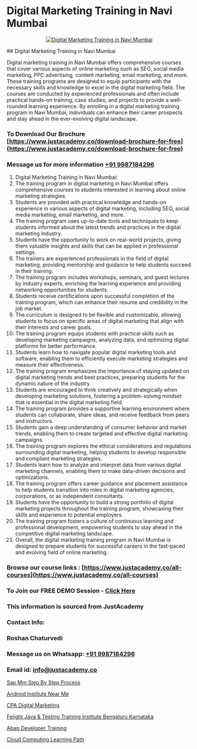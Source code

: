 # Digital Marketing Training in Navi Mumbai

<p align="center">
  <a href="https://justacademy.co/course-detail/digital-marketing">
    <img src="https://justacademy.co/storage2/course_image/1676636720_course_image.webp" alt="Digital Marketing Training in Navi Mumbai">
  </a>
</p>
## Digital Marketing Training in Navi Mumbai

Digital marketing training in Navi Mumbai offers comprehensive courses that cover various aspects of online marketing such as SEO, social media marketing, PPC advertising, content marketing, email marketing, and more. These training programs are designed to equip participants with the necessary skills and knowledge to excel in the digital marketing field. The courses are conducted by experienced professionals and often include practical hands-on training, case studies, and projects to provide a well-rounded learning experience. By enrolling in a digital marketing training program in Navi Mumbai, individuals can enhance their career prospects and stay ahead in the ever-evolving digital landscape.
### To Download Our Brochure [https://www.justacademy.co/download-brochure-for-free](https://www.justacademy.co/download-brochure-for-free)
### Message us for more information [+91 9987184296](https://api.whatsapp.com/send?phone=919987184296)
1) Digital Marketing Training in Navi Mumbai:
1) The training program in digital marketing in Navi Mumbai offers comprehensive courses to students interested in learning about online marketing strategies.
2) Students are provided with practical knowledge and hands-on experience in various aspects of digital marketing, including SEO, social media marketing, email marketing, and more.
3) The training program uses up-to-date tools and techniques to keep students informed about the latest trends and practices in the digital marketing industry.
4) Students have the opportunity to work on real-world projects, giving them valuable insights and skills that can be applied in professional settings.
5) The trainers are experienced professionals in the field of digital marketing, providing mentorship and guidance to help students succeed in their training.
6) The training program includes workshops, seminars, and guest lectures by industry experts, enriching the learning experience and providing networking opportunities for students.
7) Students receive certifications upon successful completion of the training program, which can enhance their resume and credibility in the job market.
8) The curriculum is designed to be flexible and customizable, allowing students to focus on specific areas of digital marketing that align with their interests and career goals.
9) The training program equips students with practical skills such as developing marketing campaigns, analyzing data, and optimizing digital platforms for better performance.
10) Students learn how to navigate popular digital marketing tools and software, enabling them to efficiently execute marketing strategies and measure their effectiveness.
11) The training program emphasizes the importance of staying updated on digital marketing trends and best practices, preparing students for the dynamic nature of the industry.
12) Students are encouraged to think creatively and strategically when developing marketing solutions, fostering a problem-solving mindset that is essential in the digital marketing field.
13) The training program provides a supportive learning environment where students can collaborate, share ideas, and receive feedback from peers and instructors.
14) Students gain a deep understanding of consumer behavior and market trends, enabling them to create targeted and effective digital marketing campaigns.
15) The training program explores the ethical considerations and regulations surrounding digital marketing, helping students to develop responsible and compliant marketing strategies.
16) Students learn how to analyze and interpret data from various digital marketing channels, enabling them to make data-driven decisions and optimizations.
17) The training program offers career guidance and placement assistance to help students transition into roles in digital marketing agencies, corporations, or as independent consultants.
18) Students have the opportunity to build a strong portfolio of digital marketing projects throughout the training program, showcasing their skills and experience to potential employers.
19) The training program fosters a culture of continuous learning and professional development, empowering students to stay ahead in the competitive digital marketing landscape.
20) Overall, the digital marketing training program in Navi Mumbai is designed to prepare students for successful careers in the fast-paced and evolving field of online marketing.

### Browse our course links : [https://www.justacademy.co/all-courses](https://www.justacademy.co/all-courses) 
### To Join our FREE DEMO Session - [Click Here](https://www.justacademy.co/register-for-course-demo)


### This information is sourced from JustAcademy
### Contact Info:
### Roshan Chaturvedi
### Message us on Whatsapp: [+91 9987184296](https://api.whatsapp.com/send?phone=919987184296)
### Email id: [info@justacademy.co](mailto:info@justacademy.co)
                
[Sap Mm Step By Step Process](https://www.linkedin.com/pulse/sap-mm-step-process-justacademy-thane-f959c?trackingId=XjiaE4pUBSPg8HmbLhQ%2FEw%3D%3D&lipi=urn%3Ali%3Apage%3Ad_flagship3_company_admin%3BQUUDXGyzQlqUHLkfVC%2F2FQ%3D%3D)

[Android Institute Near Me](https://www.linkedin.com/pulse/android-institute-near-me-justacademy-sunnyvale-lfeuf/)

[CPA Digital Marketing](https://medium.com/@justacademytraining/cpa-digital-marketing-65c87bac629e)

[Felight Java & Testing Training Institute Bengaluru Karnataka](https://medium.com/@kamblerajas684/felight-java-testing-training-institute-bengaluru-karnataka-c21a6e138c8a)

[Abap Developer Training](https://justacademyin.github.io/justacademy/abap-developer-training)

[Cloud Computing Learning Path](https://justacademyin.github.io/justacademy/cloud-computing-learning-path)

